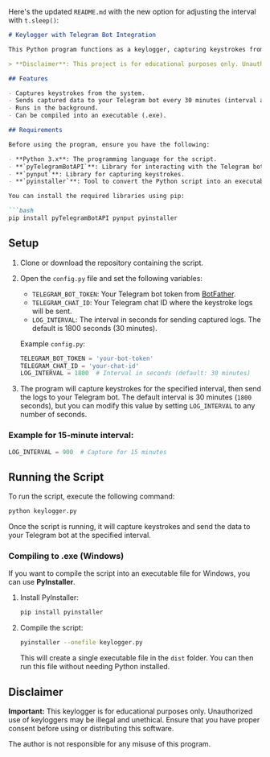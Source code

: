 Here's the updated `README.md` with the new option for adjusting the interval with `t.sleep()`:

```markdown
# Keylogger with Telegram Bot Integration

This Python program functions as a keylogger, capturing keystrokes from the system and sending the captured data to your Telegram bot at a set interval (default: every 30 minutes). The program can be compiled into an executable (.exe) and runs in the background.

> **Disclaimer**: This project is for educational purposes only. Unauthorized use of keyloggers is illegal and unethical. Do not use it without explicit consent.

## Features

- Captures keystrokes from the system.
- Sends captured data to your Telegram bot every 30 minutes (interval adjustable).
- Runs in the background.
- Can be compiled into an executable (.exe).

## Requirements

Before using the program, ensure you have the following:

- **Python 3.x**: The programming language for the script.
- **`pyTelegramBotAPI`**: Library for interacting with the Telegram bot.
- **`pynput`**: Library for capturing keystrokes.
- **`pyinstaller`**: Tool to convert the Python script into an executable.

You can install the required libraries using pip:

```bash
pip install pyTelegramBotAPI pynput pyinstaller
```

## Setup

1. Clone or download the repository containing the script.

2. Open the `config.py` file and set the following variables:

   - `TELEGRAM_BOT_TOKEN`: Your Telegram bot token from [BotFather](https://core.telegram.org/bots#botfather).
   - `TELEGRAM_CHAT_ID`: Your Telegram chat ID where the keystroke logs will be sent.
   - `LOG_INTERVAL`: The interval in seconds for sending captured logs. The default is 1800 seconds (30 minutes).

   Example `config.py`:

   ```python
   TELEGRAM_BOT_TOKEN = 'your-bot-token'
   TELEGRAM_CHAT_ID = 'your-chat-id'
   LOG_INTERVAL = 1800  # Interval in seconds (default: 30 minutes)
   ```

3. The program will capture keystrokes for the specified interval, then send the logs to your Telegram bot. The default interval is 30 minutes (`1800` seconds), but you can modify this value by setting `LOG_INTERVAL` to any number of seconds.

### Example for 15-minute interval:
```python
LOG_INTERVAL = 900  # Capture for 15 minutes
```

## Running the Script

To run the script, execute the following command:

```bash
python keylogger.py
```

Once the script is running, it will capture keystrokes and send the data to your Telegram bot at the specified interval.

### Compiling to .exe (Windows)

If you want to compile the script into an executable file for Windows, you can use **PyInstaller**.

1. Install PyInstaller:

   ```bash
   pip install pyinstaller
   ```

2. Compile the script:

   ```bash
   pyinstaller --onefile keylogger.py
   ```

   This will create a single executable file in the `dist` folder. You can then run this file without needing Python installed.

## Disclaimer

**Important:** This keylogger is for educational purposes only. Unauthorized use of keyloggers may be illegal and unethical. Ensure that you have proper consent before using or distributing this software.

The author is not responsible for any misuse of this program.
